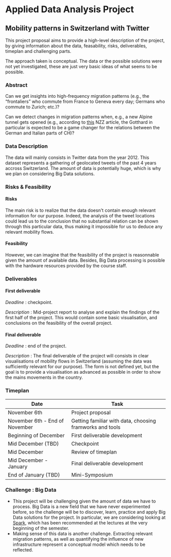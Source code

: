 # Applied Data Analysis Project
## Mobility patterns in Switzerland with Twitter

This project proposal aims to provide a high-level description of the project, by giving information about the data, feasability, risks, deliverables, timeplan and challenging parts.

The approach taken is conceptual. The data or the possible solutions were not yet investigated, these are just very basic ideas of what seems to be possible.

### Abstract
Can we get insights into high-frequency migration patterns (e.g., the “frontaliers” who commute from France to Geneva every day; Germans who commute to Zurich; etc.)? 

Can we detect changes in migration patterns when, e.g., a new Alpine tunnel gets opened (e.g., according to [this](http://www.nzz.ch/tessin/der-polentagraben-lockt-1.18108822) NZZ article, the Gotthard in particular is expected to be a game changer for the relations between the German and Italian parts of CH)?

### Data Description
The data will mainly consists in Twitter data from the year 2012. This dataset represents a gathering of geolocated tweets of the past 4 years accross Switzerland. The amount of data is potentially huge, which is why we plan on considering Big Data solutions.

### Risks & Feasibility
#### Risks
The main risk is to realize that the data doesn't contain enough relevant information for our purpose. Indeed, the analysis of the tweet locations could lead us to the conclusion that no substantial relation can be shown through this particular data, thus making it impossible for us to deduce any relevant mobility flows.

#### Feasibility
However, we can imagine that the feasibility of the project is reasonnable given the amount of available data. 
Besides, Big Data processing is possible with the hardware resources provided by the course staff.


### Deliverables

#### First deliverable
*Deadline* : checkpoint.

*Description* : Mid-project report to analyse and explain the findings of the first half of the project. This would contain some basic visualisation, and conclusions on the feasibility of the overall project.

#### Final deliverable
*Deadline* : end of the project.

*Description* : The final deliverable of the project will consists in clear visualisations of mobility flows in Switzerland (assuming the data was sufficiently relevant for our purpose). The form is not defined yet, but the goal is to provide a visualisation as advanced as possible in order to show the mains movements in the country.

### Timeplan

| Date | Task |
|------|------|
| November 6th | Project proposal |
| November 6th - End of November | Getting familiar with data, choosing framworks and tools |
| Beginning of December | First deliverable development |
| Mid December (TBD) | Checkpoint |
| Mid December | Review of timeplan |
| Mid December - January | Final deliverable development |
| End of January (TBD) | Mini-Symposium |

### Challenge : Big Data

- This project will be challenging given the amount of data we have to process. Big Data is a new field that we have never experimented before, so the challenge will be to discover, learn, practice and apply Big Data solutions for the project. In particular, we are considering looking at [Spark](http://spark.apache.org), which has been recommended at the lectures at the very beginning of the semester.
- Making sense of this data is another challenge. Extracting relevant migration patterns,
as well as quantifying the influence of new infrastructure represent a conceptual model which needs to
be reflected.
